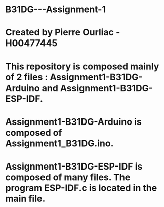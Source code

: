 # B31DG---Assignment-1

# Created by Pierre Ourliac - H00477445 
# This repository is composed mainly of 2 files : Assignment1-B31DG-Arduino and Assignment1-B31DG-ESP-IDF. 
# Assignment1-B31DG-Arduino is composed of Assignment1_B31DG.ino. 
# Assignment1-B31DG-ESP-IDF is composed of many files. The program ESP-IDF.c is located in the main file. 